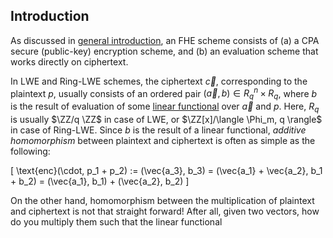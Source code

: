 ## Introduction

As discussed in [general introduction](../index.md#Introduction),
an FHE scheme consists of (a) a CPA secure (public-key) encryption
scheme, and (b) an evaluation scheme that works directly on
ciphertext.

In LWE and Ring-LWE schemes, the ciphertext $\vec{c}$, corresponding to the
plaintext $p$, usually consists of an ordered pair
$(\vec{a}, b) \in R_q^n\times R_q$, where $b$ is the
result of evaluation of some
[linear functional](https://encyclopediaofmath.org/wiki/Linear_functional)
over $\vec{a}$ and $p$. Here, $R_q$ is usually $\ZZ/q \ZZ$ in case of LWE, or $\ZZ[x]/\langle \Phi_m, q \rangle$ in case of
Ring-LWE. Since $b$ is the result of a linear functional, _additive homomorphism_ between plaintext and ciphertext is often as simple as the
following:

\[
  \text{enc}(\cdot, p_1 + p_2) := (\vec{a_3}, b_3) = (\vec{a_1} + \vec{a_2}, b_1 + b_2) = (\vec{a_1}, b_1) + (\vec{a_2}, b_2)
\]

On the other hand, homomorphism between the multiplication of
plaintext and ciphertext is not that straight forward! After all,
given two vectors, how do you multiply them such that the linear
functional

